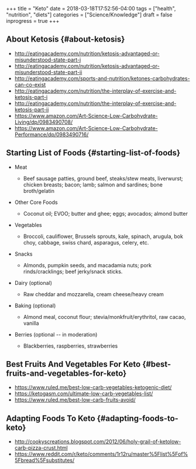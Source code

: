 +++
title = "Keto"
date = 2018-03-18T17:52:56-04:00
tags = ["health", "nutrition", "diets"]
categories = ["Science/Knowledge"]
draft = false
inprogress = true
+++

## About Ketosis {#about-ketosis}

-   <http://eatingacademy.com/nutrition/ketosis-advantaged-or-misunderstood-state-part-i>
-   <http://eatingacademy.com/nutrition/ketosis-advantaged-or-misunderstood-state-part-ii>
-   <http://eatingacademy.com/sports-and-nutrition/ketones-carbohydrates-can-co-exist>
-   <http://eatingacademy.com/nutrition/the-interplay-of-exercise-and-ketosis-part-i>
-   <http://eatingacademy.com/nutrition/the-interplay-of-exercise-and-ketosis-part-ii>
-   <https://www.amazon.com/Art-Science-Low-Carbohydrate-Living/dp/0983490708/>
-   <https://www.amazon.com/Art-Science-Low-Carbohydrate-Performance/dp/0983490716/>


## Starting List of Foods {#starting-list-of-foods}

-   Meat
    -   Beef sausage patties, ground beef, steaks/stew meats, liverwurst; chicken breasts; bacon; lamb; salmon and sardines; bone broth/gelatin

-   Other Core Foods
    -   Coconut oil; EVOO; butter and ghee; eggs; avocados; almond butter

-   Vegetables
    -   Broccoli, cauliflower, Brussels sprouts, kale, spinach, arugula, bok choy, cabbage, swiss chard, asparagus, celery, etc.

-   Snacks
    -   Almonds, pumpkin seeds, and macadamia nuts; pork rinds/cracklings; beef jerky/snack sticks.

-   Dairy (optional)
    -   Raw cheddar and mozzarella, cream cheese/heavy cream

-   Baking (optional)
    -   Almond meal, coconut flour; stevia/monkfruit/erythritol, raw cacao, vanilla

-   Berries (optional -- in moderation)
    -   Blackberries, raspberries, strawberries


## Best Fruits And Vegetables For Keto {#best-fruits-and-vegetables-for-keto}

-   <https://www.ruled.me/best-low-carb-vegetables-ketogenic-diet/>
-   <https://ketogasm.com/ultimate-low-carb-vegetables-list/>
-   <https://www.ruled.me/best-low-carb-fruits-avoid/>


## Adapting Foods To Keto {#adapting-foods-to-keto}

-   <http://cookyscreations.blogspot.com/2012/06/holy-grail-of-ketolow-carb-pizza-crust.html>
-   <https://www.reddit.com/r/keto/comments/1r12ru/master%5Flist%5Fof%5Fbread%5Fsubstitutes/>
